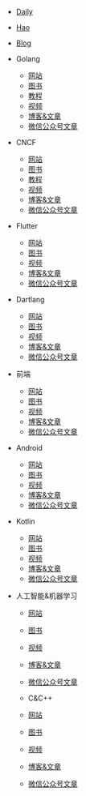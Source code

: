 * [Daily](nav/daily.md)
* [Hao](nav/hao.md)
* [Blog](nav/blog.md)

* Golang

  * [网站](golang/sites.md)
  * [图书](golang/books.md)
  * [教程](golang/course.md)
  * [视频](golang/videos.md)
  * [博客&文章](golang/articles.md)
  * [微信公众号文章](golang/weixin.md)

* CNCF

  * [网站](cncf/sites.md)
  * [图书](cncf/books.md)
  * [教程](cncf/course.md)
  * [视频](cncf/videos.md)
  * [博客&文章](cncf/articles.md)
  * [微信公众号文章](cncf/weixin.md)

* Flutter

  * [网站](flutter/sites.md)
  * [图书](flutter/books.md)
  * [视频](flutter/videos.md)
  * [博客&文章](flutter/articles.md)
  * [微信公众号文章](flutter/weixin.md)

* Dartlang

  * [网站](dartlang/sites.md)
  * [图书](dartlang/books.md)
  * [视频](dartlang/videos.md)
  * [博客&文章](dartlang/articles.md)
  * [微信公众号文章](dartlang/weixin.md)

* 前端

  * [网站](front/sites.md)
  * [图书](front/books.md)
  * [视频](front/videos.md)
  * [博客&文章](front/articles.md)
  * [微信公众号文章](front/weixin.md)

* Android

  * [网站](android/sites.md)
  * [图书](android/books.md)
  * [视频](android/videos.md)
  * [博客&文章](android/articles.md)
  * [微信公众号文章](android/weixin.md)

* Kotlin

  * [网站](kotlin/sites.md)
  * [图书](kotlin/books.md)
  * [视频](kotlin/videos.md)
  * [博客&文章](kotlin/articles.md)
  * [微信公众号文章](kotlin/weixin.md)

* 人工智能&机器学习

  * [网站](deeplearning/sites.md)
  * [图书](deeplearning/books.md)
  * [视频](deeplearning/videos.md)
  * [博客&文章](deeplearning/articles.md)
  * [微信公众号文章](deeplearning/weixin.md)

  * C&C++

  * [网站](c-c++/sites.md)
  * [图书](c-c++/books.md)
  * [视频](c-c++/videos.md)
  * [博客&文章](c-c++/articles.md)
  * [微信公众号文章](c-c++/weixin.md)